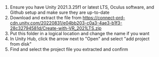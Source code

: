 1. Ensure you have Unity 2021.3.25f1 or latest LTS, Oculus software, and Github setup and make sure they are up-to-date
2. Download and extract the file from https://connect-prd-cdn.unity.com/20220831/e04bb203-c0a3-4ae3-b1f3-28c32794581d/Create-with-VR_2021LTS.zip
3. Put this folder in a logical location and change the name if you want
4. In Unity Hub, click the arrow next to "Open" and select "add project from disk"
5. Find and select the project file you extracted and confirm